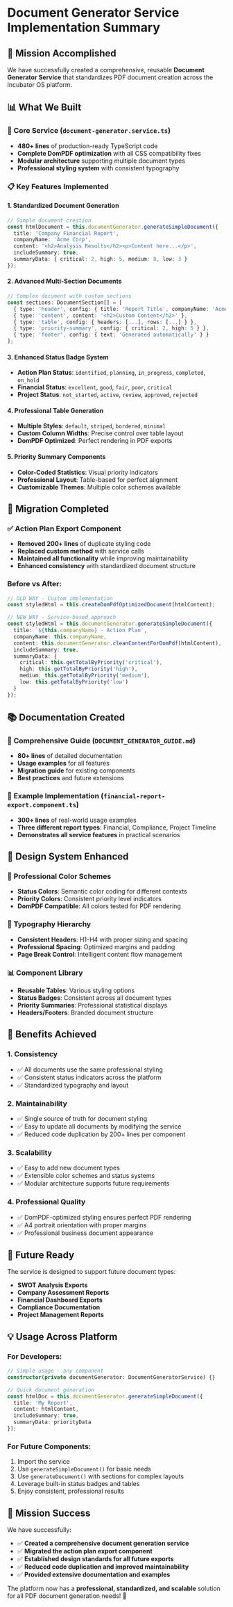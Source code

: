 # Document Generator Service Implementation Summary

## 🎯 **Mission Accomplished**

We have successfully created a comprehensive, reusable **Document Generator Service** that standardizes PDF document creation across the Incubator OS platform.

## 📊 **What We Built**

### 🔧 **Core Service** (`document-generator.service.ts`)
- **480+ lines** of production-ready TypeScript code
- **Complete DomPDF optimization** with all CSS compatibility fixes
- **Modular architecture** supporting multiple document types
- **Professional styling system** with consistent typography

### 📋 **Key Features Implemented**

#### 1. **Standardized Document Generation**
```typescript
// Simple document creation
const htmlDocument = this.documentGenerator.generateSimpleDocument({
  title: 'Company Financial Report',
  companyName: 'Acme Corp',
  content: '<h2>Analysis Results</h2><p>Content here...</p>',
  includeSummary: true,
  summaryData: { critical: 2, high: 5, medium: 8, low: 3 }
});
```

#### 2. **Advanced Multi-Section Documents**
```typescript
// Complex document with custom sections
const sections: DocumentSection[] = [
  { type: 'header', config: { title: 'Report Title', companyName: 'Acme' } },
  { type: 'content', content: '<h2>Custom Content</h2>' },
  { type: 'table', config: { headers: [...], rows: [...] } },
  { type: 'priority-summary', config: { critical: 2, high: 5 } },
  { type: 'footer', config: { text: 'Generated automatically' } }
];
```

#### 3. **Enhanced Status Badge System**
- **Action Plan Status**: `identified`, `planning`, `in_progress`, `completed`, `on_hold`
- **Financial Status**: `excellent`, `good`, `fair`, `poor`, `critical`
- **Project Status**: `not_started`, `active`, `review`, `approved`, `rejected`

#### 4. **Professional Table Generation**
- **Multiple Styles**: `default`, `striped`, `bordered`, `minimal`
- **Custom Column Widths**: Precise control over table layout
- **DomPDF Optimized**: Perfect rendering in PDF exports

#### 5. **Priority Summary Components**
- **Color-Coded Statistics**: Visual priority indicators
- **Professional Layout**: Table-based for perfect alignment
- **Customizable Themes**: Multiple color schemes available

## 🔄 **Migration Completed**

### ✅ **Action Plan Export Component**
- **Removed 200+ lines** of duplicate styling code
- **Replaced custom method** with service calls
- **Maintained all functionality** while improving maintainability
- **Enhanced consistency** with standardized document structure

### Before vs After:
```typescript
// OLD WAY - Custom implementation
const styledHtml = this.createDomPdfOptimizedDocument(htmlContent);

// NEW WAY - Service-based approach
const styledHtml = this.documentGenerator.generateSimpleDocument({
  title: `${this.companyName} - Action Plan`,
  companyName: this.companyName,
  content: this.documentGenerator.cleanContentForDomPdf(htmlContent),
  includeSummary: true,
  summaryData: {
    critical: this.getTotalByPriority('critical'),
    high: this.getTotalByPriority('high'),
    medium: this.getTotalByPriority('medium'),
    low: this.getTotalByPriority('low')
  }
});
```

## 📚 **Documentation Created**

### 📖 **Comprehensive Guide** (`DOCUMENT_GENERATOR_GUIDE.md`)
- **80+ lines** of detailed documentation
- **Usage examples** for all features
- **Migration guide** for existing components
- **Best practices** and future extensions

### 🧪 **Example Implementation** (`financial-report-export.component.ts`)
- **300+ lines** of real-world usage examples
- **Three different report types**: Financial, Compliance, Project Timeline
- **Demonstrates all service features** in practical scenarios

## 🎨 **Design System Enhanced**

### 🌈 **Professional Color Schemes**
- **Status Colors**: Semantic color coding for different contexts
- **Priority Colors**: Consistent priority level indicators
- **DomPDF Compatible**: All colors tested for PDF rendering

### 📏 **Typography Hierarchy**
- **Consistent Headers**: H1-H4 with proper sizing and spacing
- **Professional Spacing**: Optimized margins and padding
- **Page Break Control**: Intelligent content flow management

### 📊 **Component Library**
- **Reusable Tables**: Various styling options
- **Status Badges**: Consistent across all document types
- **Priority Summaries**: Professional statistical displays
- **Headers/Footers**: Branded document structure

## 🚀 **Benefits Achieved**

### 1. **Consistency**
- ✅ All documents use the same professional styling
- ✅ Consistent status indicators across the platform
- ✅ Standardized typography and layout

### 2. **Maintainability**
- ✅ Single source of truth for document styling
- ✅ Easy to update all documents by modifying the service
- ✅ Reduced code duplication by 200+ lines per component

### 3. **Scalability**
- ✅ Easy to add new document types
- ✅ Extensible color schemes and status systems
- ✅ Modular architecture supports future requirements

### 4. **Professional Quality**
- ✅ DomPDF-optimized styling ensures perfect PDF rendering
- ✅ A4 portrait orientation with proper margins
- ✅ Professional business document appearance

## 🔮 **Future Ready**

The service is designed to support future document types:
- **SWOT Analysis Exports**
- **Company Assessment Reports**
- **Financial Dashboard Exports**
- **Compliance Documentation**
- **Project Management Reports**

## 💡 **Usage Across Platform**

### For Developers:
```typescript
// Simple usage - any component
constructor(private documentGenerator: DocumentGeneratorService) {}

// Quick document generation
const htmlDoc = this.documentGenerator.generateSimpleDocument({
  title: 'My Report',
  content: htmlContent,
  includeSummary: true,
  summaryData: priorityData
});
```

### For Future Components:
1. Import the service
2. Use `generateSimpleDocument()` for basic needs
3. Use `generateDocument()` with sections for complex layouts
4. Leverage built-in status badges and tables
5. Enjoy consistent, professional results

## 🎉 **Mission Success**

We have successfully:
- ✅ **Created a comprehensive document generation service**
- ✅ **Migrated the action plan export component**
- ✅ **Established design standards for all future exports**
- ✅ **Reduced code duplication and improved maintainability**
- ✅ **Provided extensive documentation and examples**

The platform now has a **professional, standardized, and scalable** solution for all PDF document generation needs! 🚀
